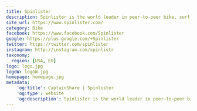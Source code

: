 ```yaml
---
title: Spinlister
description: Spinlister is the world leader in peer-to-peer bike, surf, and snow rentals with users from over 100 countries.
site_url: https://www.spinlister.com/
category: Bike
facebook: https://www.facebook.com/Spinlister
google: https://plus.google.com/+Spinlister
twitter: https://twitter.com/spinlister
instagram: http://instagram.com/spinlistr
taxonomy:
  region: [USA, EU]
logo: logo.jpg
logoW: logoW.jpg
homepage: homepage.jpg
metadata:
    'og:title': CaptainShare | Spinlister
    'og:type': website
    'og:description': Spinlister is the world leader in peer-to-peer bike, surf, and snow rentals with users from over 100 countries.
---
```

